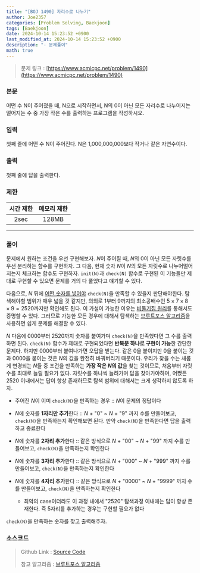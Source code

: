 ```yaml
---
title: "[BOJ 1490] 자리수로 나누기"
author: Joe2357
categories: [Problem Solving, Baekjoon]
tags: [Baekjoon]
date: 2024-10-14 15:23:52 +0900
last_modified_at: 2024-10-14 15:23:52 +0900
description: "- 문제풀이"
math: true
---
```


> 문제 링크 : [https://www.acmicpc.net/problem/1490](https://www.acmicpc.net/problem/1490)


### 본문

<p>어떤 수 N이 주어졌을 때, N으로 시작하면서, N의 0이 아닌 모든 자리수로 나누어지는 떨어지는 수 중 가장 작은 수를 출력하는 프로그램을 작성하시오.</p>



### 입력

<p>첫째 줄에 어떤 수 N이 주어진다. N은 1,000,000,000보다 작거나 같은 자연수이다.</p>



### 출력

<p>첫째 줄에 답을 출력한다.</p>



### 제한

| 시간 제한 | 메모리 제한 |
| :-------: | :---------: |
| 2sec | 128MB |

---


### 풀이

문제에서 원하는 조건을 우선 구현해보자. $N$이 주어질 때, $N$의 $0$이 아닌 모든 자릿수를 우선 분리하는 함수를 구현하자. 그 다음, 현재 숫자 $N$이 $N$의 모든 자릿수로 나누어떨어지는지 체크하는 함수도 구현하자. `init(N)`과 `check(N)` 함수로 구현된 이 기능들만 제대로 구현할 수 있으면 문제를 거의 다 풀었다고 얘기할 수 있다.

다음으로, $N$ 뒤에 <u>어떤 숫자를 넣어야</u> `check(N)`을 만족할 수 있을지 판단해야한다. 탐색해야할 범위가 매우 넓을 것 같지만, 의외로 $1$부터 $9$까지의 최소공배수인 $5 \times 7 \times 8 \times 9 = 2520$까지만 확인해도 된다. 이 가설이 가능한 이유는 [비둘기집 원리](https://joe2357.github.io/posts/Pigeonhole-Principle/)를 통해서도 증명할 수 있다. 그러므로 가능한 모든 경우에 대해서 탐색하는 [브루트포스 알고리즘](https://en.wikipedia.org/wiki/Brute-force_search)을 사용하면 쉽게 문제를 해결할 수 있다.

$N$ 다음에 $0000$부터 $2520$까지 숫자를 붙여가며 `check(N)`을 만족했다면 그 수를 출력하면 된다. `check(N)` 함수가 제대로 구현되었다면 **반복문 하나로 구현이 가능**한 간단한 문제다. 하지만 $0000$부터 붙여나가면 오답을 받는다. 같은 $0$을 붙이지만 $0$을 붙이는 것과 $0000$을 붙이는 것은 $N$의 값을 완전히 바꿔버리기 때문이다. 우리가 찾을 수는 새롭게 변경되는 $N$들 중 조건을 만족하는 **가장 작은 $N$의 값**을 찾는 것이므로, 처음부터 자릿수를 최대로 늘릴 필요가 없다. 자릿수를 하나씩 늘려가며 답을 찾아가야하며, 어쨌든 $2520$ 이내에서는 답이 항상 존재하므로 탐색 범위에 대해서는 크게 생각하지 않도록 하자.

- 주어진 $N$이 이미 `check(N)`을 만족하는 경우 :: $N$이 문제의 정답이다

- $N$에 숫자를 **1자리만 추가**한다 :: $N$ + "0" ~ $N$ + "9" 까지 수를 만들어보고, `check(N)`을 만족하는지 확인해보면 된다. 만약 `check(N)`을 만족한다면 답을 출력하고 종료한다

- $N$에 숫자를 **2자리 추가**한다 :: 같은 방식으로 $N$ + "00" ~ $N$ + "99" 까지 수를 만들어보고, `check(N)`을 만족하는지 확인한다

- $N$에 숫자를 **3자리 추가**한다 :: 같은 방식으로 $N$ + "000" ~ $N$ + "999" 까지 수를 만들어보고, `check(N)`을 만족하는지 확인한다

- $N$에 숫자를 **4자리 추가**한다 :: 같은 방식으로 $N$ + "0000" ~ $N$ + "9999" 까지 수를 만들어보고, `check(N)`을 만족하는지 확인한다
  - 최악의 case이더라도 이 과정 내에서 "2520" 탐색과정 이내에는 답이 항상 존재한다. 즉 5자리를 추가하는 경우는 구현할 필요가 없다

`check(N)`을 만족하는 숫자를 찾고 출력해주자.


### 소스코드

> Github Link : [Source Code](https://github.com/Joe2357/Baekjoon/blob/master/C/Code/1400/1490.c)
>
> 참고 알고리즘 : [브루트포스 알고리즘](https://en.wikipedia.org/wiki/Brute-force_search)